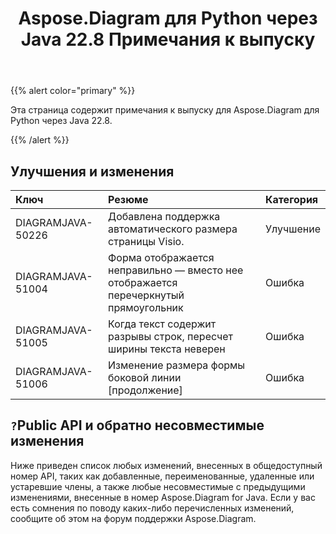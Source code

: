 ﻿---
title: Aspose.Diagram для Python через Java 22.8 Примечания к выпуску
type: docs
weight: 20
url: /ru/java/aspose-diagram-for-python-via-java-22-8-release-notes/
---
{{% alert color="primary" %}}

Эта страница содержит примечания к выпуску для Aspose.Diagram для Python через Java 22.8.

{{% /alert %}}
## **Улучшения и изменения**  ##

|**Ключ**|**Резюме**|**Категория**|
|:- |:- |:- |
|DIAGRAMJAVA-50226|Добавлена поддержка автоматического размера страницы Visio.|Улучшение|
|DIAGRAMJAVA-51004|Форма отображается неправильно — вместо нее отображается перечеркнутый прямоугольник|Ошибка|
|DIAGRAMJAVA-51005|Когда текст содержит разрывы строк, пересчет ширины текста неверен|Ошибка|
|DIAGRAMJAVA-51006|Изменение размера формы боковой линии [продолжение]|Ошибка|

## `?`**Public API и обратно несовместимые изменения**
Ниже приведен список любых изменений, внесенных в общедоступный номер API, таких как добавленные, переименованные, удаленные или устаревшие члены, а также любые несовместимые с предыдущими изменениями, внесенные в номер Aspose.Diagram for Java. Если у вас есть сомнения по поводу каких-либо перечисленных изменений, сообщите об этом на форум поддержки Aspose.Diagram.

